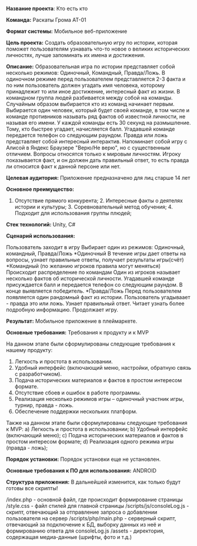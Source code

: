 **Название проекта**: 
Кто есть кто

**Команда:** 
Раскаты Грома АТ-01

**Формат системы:** 
Мобильное веб-приложение

**Цель проекта:** 
Создать образовательную игру по истории, которая поможет пользователям узнавать что-то новое о великих исторических личностях, лучше запоминать их имена и достижения.

**Описание:** 
Образовательная игра по истории представляет собой несколько режимов: Одиночный, Командный, Правда/Ложь.
В одиночном режиме перед пользователем представляется 2-3 факта и по ним пользователь должен угадать имя человека, которому принадлежит то или иное достижение, интересный факт из жизни.
В командном группа людей разбивается между собой на команды. Случайным образом выбирается кто из команд начинает первым.
Выбирается один человек, который будет своей команде, в том числе и команде противников называть ряд фактов об известной личности, не называя его имени. У каждой команды есть 30 секунд на размышление. Тому, кто быстрее угадает, начисляется балл. Угадавшей команде передается телефон со следующим раундом.
Правда или ложь представляет собой интересный интерактив. Напоминает собой игру с Алисой в Яндекс Браузере "Верю/Не верю", но с существенным отличием. Вопросы относятся только к мировым личностям. Игроку показывается факт, и он должен дать правильный ответ, то есть правда ли относится факт к данной персоне или нет.


**Целевая аудитория:** 
Приложение предназначено для лиц старше 14 лет

**Основное преимущество:** 
1. Отсутствие прямого конкурента;
                           2. Интересные факты о деятелях истории и культуры;
                           3. Соревновательный метод обучения;
                           4. Подходит для использования группы плюдей;

**Стек технологий:** 
Unity, C#

**Сценарий использования:**

Пользователь заходит в игру
Выбирает один из режимов: Одиночный, командный, Правда/Ложь
*Одиночный
В течение игры дает ответы на вопросы, узнает правильные ответы, получает результаты игры(счёт)
*Командный (по желанию игроков правила могут меняться)
Происходит распределение по командам
Один из игроков называет несколько фактов об исторической личности. 
Угадавшей команде присуждается балл и передается телефон со следующим раундом.
В конце выявляется победитель.
*Правда/Ложь
Перед пользователем появляется один рандомный факт из истории.
Пользователь угадываает - правда это или ложь. 
Узнает правильный ответ. Читает узнать более подробную информацию.
Продолжает игру.

**Результат:** 
Мобильное приложение в плеймаркете. 

**Основные требования:** 
Требования к продукту и к MVP

На данном этапе были сформулированы следующие требования к нашему продукту:

1. Легкость и простота в использовании.
2. Удобный интерфейс (включающий меню, настройки, обратную связь с разработчиком).
3. Подача исторических материалов и фактов в простом интересом формате.
4. Отсутствие сбоев и ошибок в работе программы.
5. Реализация несколько режимов игры – одиночный участник игры, турнир, правда - ложь.
6. Обеспечение поддержки нескольких платформ.

Также на данном этапе были сформулированы следующие требования к MVP:
a) Легкость и простота в использовании;
b) Удобный интерфейс (включающий меню);
c) Подача исторических материалов и фактов в простом интересом формате;
d) Реализация одного режима игры (правда - ложь);

**Порядок установки:** 
Порядок установки еще не установлен.

**Основные требования к ПО для использования:** 
ANDROID

**Структура приложения:** 
В дальнейшей изменится, как только будут готовы все скрипты!

/index.php - основной файл, где происходит формирование страницы
/style.css - файл стилей для главной страницы
/scripts/js/consoleLog.js - скрипт, отвечающий за отправление запроса о добавлении пользователя на сервер
/scripts/php/main.php - серверный скрипт, отвечающий за подключение к БД, выборку данных из неё и формированию ответа для consoleLog.js
/assets - директория, содержащая медиа-данные (шрифты, фото и т.д.)
